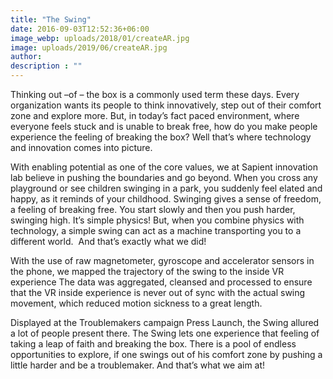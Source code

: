 ```yaml
---
title: "The Swing"
date: 2016-09-03T12:52:36+06:00
image_webp: uploads/2018/01/createAR.jpg
image: uploads/2019/06/createAR.jpg
author: 
description : ""
---
```


Thinking out –of – the box is a commonly used term these days. Every organization wants its people to think innovatively, step out of their comfort zone and explore more. But, in today’s fact paced environment, where everyone feels stuck and is unable to break free, how do you make people experience the feeling of breaking the box? Well that’s where technology and innovation comes into picture.

With enabling potential as one of the core values, we at Sapient innovation lab believe in pushing the boundaries and go beyond. When you cross any playground or see children swinging in a park, you suddenly feel elated and happy, as it reminds of your childhood. Swinging gives a sense of freedom, a feeling of breaking free. You start slowly and then you push harder, swinging high. It’s simple physics! But, when you combine physics with technology, a simple swing can act as a machine transporting you to a different world.  And that’s exactly what we did!

With the use of raw magnetometer, gyroscope and accelerator sensors in the phone, we mapped the trajectory of the swing to the inside VR experience The data was aggregated, cleansed and processed to ensure that the VR inside experience is never out of sync with the actual swing movement, which reduced motion sickness to a great length.

Displayed at the Troublemakers campaign Press Launch, the Swing allured a lot of people present there. The Swing lets one experience that feeling of taking a leap of faith and breaking the box. There is a pool of endless opportunities to explore, if one swings out of his comfort zone by pushing a little harder and be a troublemaker. And that’s what we aim at!
